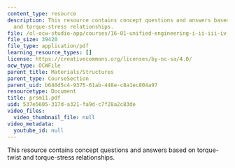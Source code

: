 ```yaml
---
content_type: resource
description: This resource contains concept questions and answers based on torque-twist
  and torque-stress relationships.
file: /ol-ocw-studio-app/courses/16-01-unified-engineering-i-ii-iii-iv-fall-2005-spring-2006/537e5605317da321fa9dc7f28a2c83de_prsm11.pdf
file_size: 39420
file_type: application/pdf
learning_resource_types: []
license: https://creativecommons.org/licenses/by-nc-sa/4.0/
ocw_type: OCWFile
parent_title: Materials/Structures
parent_type: CourseSection
parent_uid: b640d5c4-9375-61ab-448e-c8a1ec804a97
resourcetype: Document
title: prsm11.pdf
uid: 537e5605-317d-a321-fa9d-c7f28a2c83de
video_files:
  video_thumbnail_file: null
video_metadata:
  youtube_id: null
---
```

This resource contains concept questions and answers based on torque-twist and torque-stress relationships.